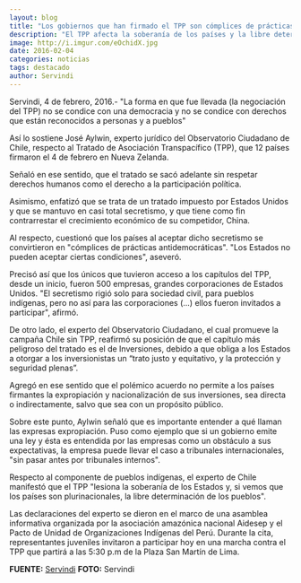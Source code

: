 ```yaml
---
layout: blog
title: "Los gobiernos que han firmado el TPP son cómplices de prácticas antidemocráticas"
description: "El TPP afecta la soberanía de los países y la libre determinación de los pueblos, al ser los países plurinacinales, sostiene experto del Observatorio Ciudadano de Chile"
image: http://i.imgur.com/eOchidX.jpg
date: 2016-02-04
categories: noticias
tags: destacado
author: Servindi
---
```


Servindi, 4 de febrero, 2016.- "La forma en que fue llevada (la negociación del TPP) no se condice con una democracia y no se condice con derechos que están reconocidos a personas y a pueblos"

Así lo sostiene José Aylwin, experto jurídico del Observatorio Ciudadano de Chile, respecto al Tratado de Asociación Transpacífico (TPP), que 12 países firmaron el 4 de febrero en Nueva Zelanda. 

Señaló en ese sentido, que el tratado se sacó adelante sin respetar derechos humanos como el derecho a la participación política.

Asimismo, enfatizó que se trata de un tratado impuesto por Estados Unidos y que se mantuvo en casi total secretismo, y que tiene como fin contrarrestar el crecimiento económico de su competidor, China. 

Al respecto, cuestionó que los países al aceptar dicho secretismo se convirtieron en "cómplices de prácticas antidemocráticas". "Los Estados no pueden aceptar ciertas condiciones", aseveró. 

Precisó así que los únicos que tuvieron acceso a los capítulos del TPP, desde un inicio, fueron 500 empresas, grandes corporaciones de Estados Unidos. "El secretismo rigió solo para sociedad civil, para pueblos indígenas, pero no así para las corporaciones (...) ellos fueron invitados a participar", afirmó.  

De otro lado, el experto del Observatorio Ciudadano, el cual promueve la campaña Chile sin TPP, reafirmó su posición de que el capítulo más peligroso del tratado es el de Inversiones, debido a que obliga a los Estados a otorgar a los inversionistas un “trato justo y equitativo, y la protección y seguridad plenas”.

Agregó en ese sentido que el polémico acuerdo no permite a los países firmantes la expropiación y nacionalización de sus inversiones, sea directa o indirectamente, salvo que sea con un propósito público.

Sobre este punto, Aylwin señaló que es importante entender a qué llaman las expresas expropiación. Puso como ejemplo que si un gobierno emite una ley y ésta es entendida por las empresas como un obstáculo a sus expectativas, la empresa puede llevar el caso a tribunales internacionales, "sin pasar antes por tribunales internos".

Respecto al componente de pueblos indígenas, el experto de Chile manifestó que el TPP "lesiona la soberanía de los Estados y, si vemos que los países son plurinacionales, la libre determinación de los pueblos". 

Las declaraciones del experto se dieron en el marco de una asamblea informativa organizada por la asociación amazónica nacional Aidesep y el Pacto de Unidad de Organizaciones Indígenas del Perú. Durante la cita, representantes juveniles invitaron a participar hoy en una marcha contra el TPP que partirá a las 5:30 p.m de la Plaza San Martín de Lima.

<b>FUENTE:</b> [Servindi](http://www.servindi.org/actualidad-noticias/04/02/2016/los-gobiernos-que-han-firmado-el-tpp-son-complices-de-practicas)
<b>FOTO:</b> Servindi
